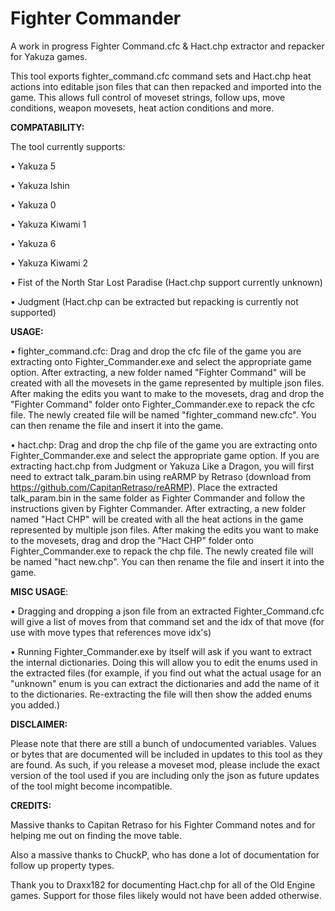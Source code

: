 # Fighter Commander
A work in progress Fighter Command.cfc & Hact.chp extractor and repacker for Yakuza games.

This tool exports fighter_command.cfc command sets and Hact.chp heat actions into editable json files that can then repacked and imported into the game. This allows full control of moveset strings, follow ups, move conditions, weapon movesets, heat action conditions and more. 



**COMPATABILITY:**

The tool currently supports:

• Yakuza 5

• Yakuza Ishin

• Yakuza 0

• Yakuza Kiwami 1

• Yakuza 6

• Yakuza Kiwami 2

• Fist of the North Star Lost Paradise (Hact.chp support currently unknown)

• Judgment (Hact.chp can be extracted but repacking is currently not supported)



**USAGE:**

• fighter_command.cfc: Drag and drop the cfc file of the game you are extracting onto Fighter_Commander.exe and select the appropriate game option. After extracting, a new folder named "Fighter Command" will be created with all the movesets in the game represented by multiple json files. After making the edits you want to make to the movesets, drag and drop the "Fighter Command" folder onto Fighter_Commander.exe to repack the cfc file. The newly created file will be named "fighter_command new.cfc". You can then rename the file and insert it into the game.

• hact.chp: Drag and drop the chp file of the game you are extracting onto Fighter_Commander.exe and select the appropriate game option. If you are extracting hact.chp from Judgment or Yakuza Like a Dragon, you will first need to extract talk_param.bin using reARMP by Retraso (download from https://github.com/CapitanRetraso/reARMP). Place the extracted talk_param.bin in the same folder as Fighter Commander and follow the instructions given by Fighter Commander. After extracting, a new folder named "Hact CHP" will be created with all the heat actions in the game represented by multiple json files. After making the edits you want to make to the movesets, drag and drop the "Hact CHP" folder onto Fighter_Commander.exe to repack the chp file. The newly created file will be named "hact new.chp". You can then rename the file and insert it into the game.



**MISC USAGE**:

• Dragging and dropping a json file from an extracted Fighter_Command.cfc will give a list of moves from that command set and the idx of that move (for use with move types that references move idx's)

• Running Fighter_Commander.exe by itself will ask if you want to extract the internal dictionaries. Doing this will allow you to edit the enums used in the extracted files (for example, if you find out what the actual usage for an "unknown" enum is you can extract the dictionaries and add the name of it to the dictionaries. Re-extracting the file will then show the added enums you added.)



**DISCLAIMER:**

Please note that there are still a bunch of undocumented variables. Values or bytes that are documented will be included in updates to this tool as they are found. As such, if you release a moveset mod, please include the exact version of the tool used if you are including only the json as future updates of the tool might become incompatible.



**CREDITS:**

Massive thanks to Capitan Retraso for his Fighter Command notes and for helping me out on finding the move table.

Also a massive thanks to ChuckP, who has done a lot of documentation for follow up property types.

Thank you to Draxx182 for documenting Hact.chp for all of the Old Engine games. Support for those files likely would not have been added otherwise.
